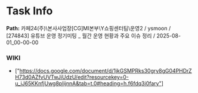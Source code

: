 # Task Info

**Path:** 카페24(주)\본사사업장\[CG]MI본부\Y쇼핑센터팀\운영2 / ysmoon / [274843] 유튜브 운영 정기미팅 _ 월간 운영 현황과 주요 이슈 정리 / 2025-08-01_00-00-00

### WIKI
- ["https://docs.google.com/document/d/1jkGSMPRks30gry8gG04PHDrZH73d0AZfvUVTwJiUdzU/edit?resourcekey=0-u_iJ65KKnfjUwg8pIijnnA&tab=t.0#heading=h.f6fdq3i0fary"]

